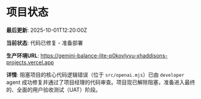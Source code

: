 # 项目状态

**最后更新**: 2025-10-01T12:20:00Z

**当前状态**: 代码已修复 - 准备部署

**生产环境URL**: https://gemini-balance-lite-p0kovlyvu-xhaddisons-projects.vercel.app

**详情**: 阻塞项目的核心代码逻辑错误（位于 `src/openai.mjs`）已由 `developer` agent 成功修复并通过了项目经理的代码审查。项目现已解除阻塞，准备进入最终的、全面的用户验收测试（UAT）阶段。
